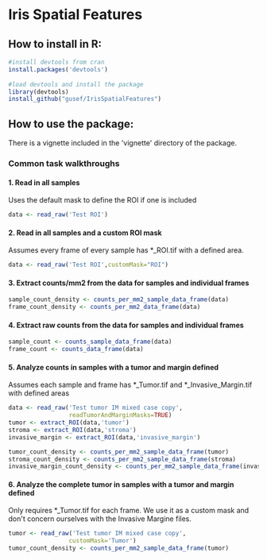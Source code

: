 # Iris Spatial Features


## How to install in R:

``` r
#install devtools from cran
install.packages('devtools')
 
#load devtools and install the package
library(devtools)
install_github("gusef/IrisSpatialFeatures")

```

## How to use the package:
There is a vignette included in the 'vignette' directory of the package. 

### Common task walkthroughs

#### 1. Read in all samples

Uses the default mask to define the ROI if one is included

```r
data <- read_raw('Test ROI')
```

#### 2. Read in all samples and a custom ROI mask

Assumes every frame of every sample has *_ROI.tif with a defined area.

```r
data <- read_raw('Test ROI',customMask="ROI")
```

#### 3. Extract counts/mm2 from the data for samples and individual frames

```r
sample_count_density <- counts_per_mm2_sample_data_frame(data)
frame_count_density <- counts_per_mm2_data_frame(data)
```

#### 4. Extract raw counts from the data for samples and individual frames

```r
sample_count <- counts_sample_data_frame(data)
frame_count <- counts_data_frame(data)
```

#### 5. Analyze counts in samples with a tumor and margin defined

Assumes each sample and frame has *_Tumor.tif and *_Invasive_Margin.tif with defined areas

```r
data <- read_raw('Test tumor IM mixed case copy',
                 readTumorAndMarginMasks=TRUE)
tumor <- extract_ROI(data,'tumor')
stroma <- extract_ROI(data,'stroma')
invasive_margin <- extract_ROI(data,'invasive_margin')

tumor_count_density <- counts_per_mm2_sample_data_frame(tumor)
stroma_count_density <- counts_per_mm2_sample_data_frame(stroma)
invasive_margin_count_density <- counts_per_mm2_sample_data_frame(invasive_margin)
```

#### 6. Analyze the complete tumor in samples with a tumor and margin defined

Only requires *_Tumor.tif for each frame. We use it as a custom mask and don't concern ourselves with the Invasive Margine files.

```r
tumor <- read_raw('Test tumor IM mixed case copy', 
                 customMask='Tumor')
tumor_count_density <- counts_per_mm2_sample_data_frame(tumor)
```
